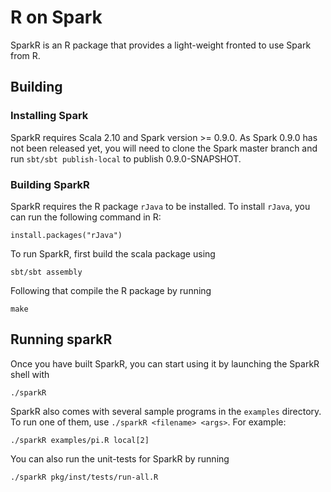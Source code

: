 # R on Spark

SparkR is an R package that provides a light-weight fronted to use Spark from R.

## Building

### Installing Spark
SparkR requires Scala 2.10 and Spark version >= 0.9.0. As Spark 0.9.0 has not
been released yet, you will need to clone the Spark master branch and
run `sbt/sbt publish-local` to publish 0.9.0-SNAPSHOT.

### Building SparkR
SparkR requires the R package `rJava` to be installed. To install `rJava`,
you can run the following command in R:

    install.packages("rJava")

To run SparkR, first build the scala package using

    sbt/sbt assembly

Following that compile the R package by running

    make

## Running sparkR
Once you have built SparkR, you can start using it by launching the SparkR shell with

    ./sparkR

SparkR also comes with several sample programs in the `examples` directory.
To run one of them, use `./sparkR <filename> <args>`. For example:

    ./sparkR examples/pi.R local[2]  

You can also run the unit-tests for SparkR by running

    ./sparkR pkg/inst/tests/run-all.R
